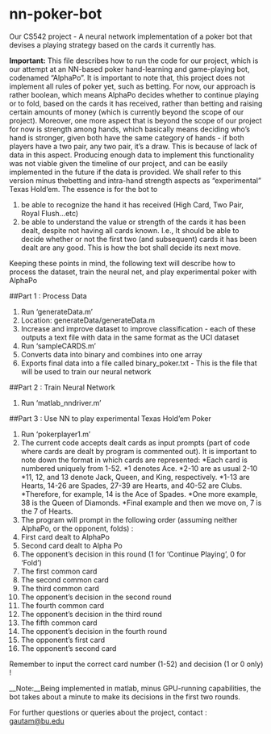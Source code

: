 # nn-poker-bot
Our CS542 project - A neural network implementation of a poker bot that devises a playing strategy based on the cards it currently has. 


__Important:__ This file describes how to run the code for our project, which is our attempt at an NN-based poker hand-learning and game-playing bot, codenamed “AlphaPo”. It is important to note that, this project does not implement all rules of poker yet, such as betting. For now, our approach is rather boolean, which means AlphaPo decides whether to continue playing or to fold, based on the cards it has received, rather than betting and raising certain amounts of money (which is currently beyond the scope of our project). Moreover, one more aspect that is beyond the scope of our project for now is strength among hands, which basically means deciding who’s hand is stronger, given both have the same category of hands - if both players have a two pair, any two pair, it’s a draw. This is because of lack of data in this aspect. Producing enough data to implement this functionality was not viable given the timeline of our project, and can be easily implemented in the future if the data is provided. We shall refer to this version minus thebetting and intra-hand strength aspects as “experimental” Texas Hold’em. The essence is for the bot to
1. be able to recognize the hand it has received (High Card, Two Pair, Royal Flush…etc)
2. be able to understand the value or strength of the cards it has been dealt, despite not having all cards known. I.e., It should be able to decide whether or not the first two (and subsequent) cards it has been dealt are any good. This is how the bot shall decide its next move.

Keeping these points in mind, the following text will describe how to process the dataset, train the neural net, and play experimental poker with AlphaPo


##Part 1 : Process Data

1. Run ‘generateData.m’
  1. Location: generateData/generateData.m
  2. Increase and improve dataset to improve classification - each of these outputs a text file with data in the same format as the UCI dataset
2. Run ‘sampleCARDS.m’
  1. Converts data into binary and combines into one array
  2. Exports final data into a file called binary_poker.txt - This is the file that will be used to train our neural network



##Part 2 : Train Neural Network

1. Run ‘matlab_nndriver.m’



##Part 3 : Use NN to play experimental Texas Hold’em Poker

1. Run ‘pokerplayer1.m’
2. The current code accepts dealt cards as input prompts (part of code where cards are dealt by program is commented out). It is important to note down the format in which cards are represented: 
  *Each card is numbered uniquely from 1-52.
  *1 denotes Ace.
  *2-10 are as usual 2-10
  *11, 12, and 13 denote Jack, Queen, and King, respectively.
  *1-13 are Hearts, 14-26 are Spades, 27-39 are Hearts, and 40-52 are Clubs.
  *Therefore, for example, 14 is the Ace of Spades.
  *One more example, 38 is the Queen of Diamonds.
  *Final example and then we move on, 7 is the 7 of Hearts.
3. The program will prompt in the following order (assuming neither AlphaPo, or the opponent, folds) :
  1. First card dealt to AlphaPo
  2. Second card dealt to Alpha Po
  3. The opponent’s decision in this round (1 for ‘Continue Playing’, 0 for ‘Fold’)
  4. The first common card
  5. The second common card
  6. The third common card
  7. The opponent’s decision in the second round
  8. The fourth common card
  9. The opponent’s decision in the third round
  10. The fifth common card
  11. The opponent’s decision in the fourth round
  12. The opponent’s first card
  13. The opponent’s second card
  
Remember to input the correct card number (1-52) and decision (1 or 0 only) !


__Note:__Being implemented in matlab, minus GPU-running capabilities, the bot takes about
a minute to make its decisions in the first two rounds.

For further questions or queries about the project, contact : gautam@bu.edu
